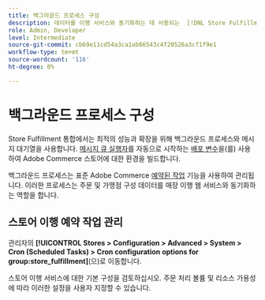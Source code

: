 ```yaml
---
title: 백그라운드 프로세스 구성
description: 데이터를 이행 서비스와 동기화하는 데 사용되는  [!DNL Store Fulfillment] 백그라운드 프로세스에 대한 일정을 구성합니다.
role: Admin, Developer
level: Intermediate
source-git-commit: cb69e11cd54a3ca1ab66543c4f28526a3cf1f9e1
workflow-type: tm+mt
source-wordcount: '116'
ht-degree: 0%

---
```



# 백그라운드 프로세스 구성

Store Fulfillment 통합에서는 최적의 성능과 확장을 위해 백그라운드 프로세스와 메시지 대기열을 사용합니다. [메시지 큐 실행자](https://experienceleague.adobe.com/en/docs/commerce-operations/configuration-guide/message-queues/message-queue-framework)를 자동으로 시작하는 [배포 변수](https://experienceleague.adobe.com/en/docs/commerce-cloud-service/user-guide/configure/env/stage/variables-deploy#cron_consumers_runner)을(를) 사용하여 Adobe Commerce 스토어에 대한 환경을 빌드합니다.

백그라운드 프로세스는 표준 Adobe Commerce [예약된 작업](https://experienceleague.adobe.com/en/docs/commerce-admin/systems/tools/cron) 기능을 사용하여 관리됩니다. 이러한 프로세스는 주문 및 가맹점 구성 데이터를 매장 이행 웹 서비스와 동기화하는 역할을 합니다.

## 스토어 이행 예약 작업 관리

관리자의 **[!UICONTROL Stores > Configuration > Advanced > System > Cron (Scheduled Tasks) > Cron configuration options for group:store_fulfillment]**(으)로 이동합니다.

스토어 이행 서비스에 대한 기본 구성을 검토하십시오. 주문 처리 볼륨 및 리소스 가용성에 따라 이러한 설정을 사용자 지정할 수 있습니다.
